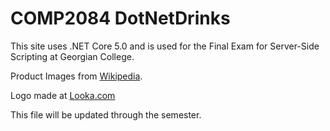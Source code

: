 <h1>COMP2084 DotNetDrinks</h1>
<p>This site uses .NET Core 5.0 and is used for the Final Exam for Server-Side Scripting at Georgian College.</p>
    <p>Product Images from <a href="https://wikipedia.org" target="_blank">Wikipedia</a>.</p>
    <p>Logo made at <a href="https://looka.com" target="_blank">Looka.com</a></p>
<p>This file will be updated through the semester.</p>
